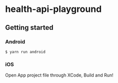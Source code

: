 # health-api-playground

## Getting started

### Android

`$ yarn run android`

### iOS

Open App project file through XCode, Build and Run!
